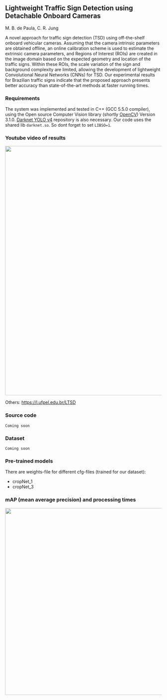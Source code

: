 ## Lightweight Traffic Sign Detection using Detachable Onboard Cameras
M. B. de Paula, C. R. Jung

A novel approach for traffic sign detection (TSD) using off-the-shelf onboard vehicular cameras. Assuming that the camera intrinsic parameters are obtained offline, an online calibration scheme is used to estimate the extrinsic camera parameters, and Regions of Interest (ROIs) are created in the image domain based on the expected geometry and location of the traffic signs. Within these ROIs, the scale variation of the sign and background complexity are limited, allowing the development of lightweight Convolutional Neural Networks (CNNs) for TSD. Our experimental results for Brazilian traffic signs indicate that the proposed approach presents better accuracy than state-of-the-art methods at faster running times.

### Requirements
The system was implemented and tested in C++ (GCC 5.5.0 compiler), using the Open source Computer Vision library (shortly [OpenCV](https://opencv.org)) Version 3.1.0.
[Darknet YOLO v4](https://github.com/AlexeyAB/darknet) repository is also necessary. Our code uses the shared lib `darknet.so`. So dont forget to set `LIBSO=1`.

### Youtube video of results
[//]: #![snap_img_5169_1920x1080](https://user-images.githubusercontent.com/11092747/167136861-a6a4e94f-df88-4180-b009-8a137969db18.png)(https://youtu.be/Z2Htxab2mFw)

[<img src="https://user-images.githubusercontent.com/11092747/167136861-a6a4e94f-df88-4180-b009-8a137969db18.png" width="800">](https://youtu.be/Z2Htxab2mFw)

Others: https://l.ufpel.edu.br/LTSD

### Source code
`Coming soon`

### Dataset
<!-- The dataset used in this work with the corresponding ground truth data, as well as video sequences showing the results of our method, are publicly available at... -->
`Coming soon`

### Pre-trained models
There are weights-file for different cfg-files (trained for our dataset):
- cropNet_1
- cropNet_3

### **mAP** (mean average precision) and processing times
[//]: #![mAP_and_processing_times](https://user-images.githubusercontent.com/11092747/167144991-46bd8e77-3915-4d02-bd89-a40e9465a1ba.png)
<img src="https://user-images.githubusercontent.com/11092747/167144991-46bd8e77-3915-4d02-bd89-a40e9465a1ba.png" width="600">
